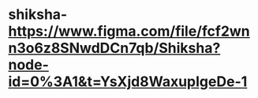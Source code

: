 # shiksha- https://www.figma.com/file/fcf2wnn3o6z8SNwdDCn7qb/Shiksha?node-id=0%3A1&t=YsXjd8WaxupIgeDe-1
